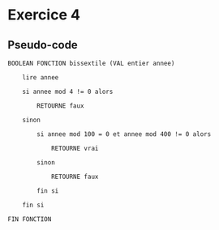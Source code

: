 # Exercice 4

## Pseudo-code

    BOOLEAN FONCTION bissextile (VAL entier annee)

        lire annee

        si annee mod 4 != 0 alors 

            RETOURNE faux

        sinon  

            si annee mod 100 = 0 et annee mod 400 != 0 alors 

                RETOURNE vrai

            sinon 

                RETOURNE faux
                
            fin si 

        fin si 
        
    FIN FONCTION
